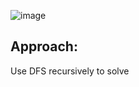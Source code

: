 ![image](https://user-images.githubusercontent.com/53313027/210288361-da0d1552-7663-418e-96b9-d5a048c14fac.png)

## Approach:

Use DFS recursively to solve
